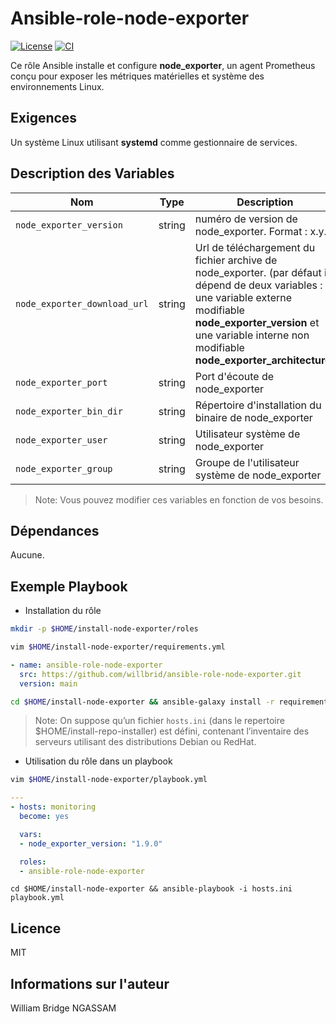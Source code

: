 # Ansible-role-node-exporter

[![License](https://img.shields.io/badge/license-MIT-blue.svg)](https://github.com/willbrid/ansible-role-node-exporter/blob/main/LICENSE) [![CI](https://github.com/willbrid/ansible-role-node-exporter/actions/workflows/ci.yml/badge.svg)](https://github.com/willbrid/ansible-role-node-exporter/actions/workflows/ci.yml)

Ce rôle Ansible installe et configure **node_exporter**, un agent Prometheus conçu pour exposer les métriques matérielles et système des environnements Linux.

## Exigences

Un système Linux utilisant **systemd** comme gestionnaire de services.

Description des Variables
--------------

|Nom|Type|Description|Valeur par défaut|
|---|----|-----------|-----------------|
`node_exporter_version`|string|numéro de version de node_exporter. Format : x.y.z|`"1.9.0"`
`node_exporter_download_url`|string|Url de téléchargement du fichier archive de node_exporter. (par défaut il dépend de deux variables : une variable externe modifiable **node_exporter_version** et une variable interne non modifiable **node_exporter_architecture**)|`"https://github.com/prometheus/node_exporter/releases/download/v{{ node_exporter_version }}/node_exporter-{{ node_exporter_version }}.linux-{{ node_exporter_architecture }}.tar.gz"`
`node_exporter_port`|string|Port d'écoute de node_exporter|`"9100"`
`node_exporter_bin_dir`|string|Répertoire d'installation du binaire de node_exporter|`"/usr/local/bin"`
`node_exporter_user`|string|Utilisateur système de node_exporter|`"node_exporter"`
`node_exporter_group`|string|Groupe de l'utilisateur système de node_exporter|`"node_exporter"`

> Note: Vous pouvez modifier ces variables en fonction de vos besoins.

## Dépendances

Aucune.

## Exemple Playbook

- Installation du rôle

```bash
mkdir -p $HOME/install-node-exporter/roles
```

```bash
vim $HOME/install-node-exporter/requirements.yml
```

```yaml
- name: ansible-role-node-exporter
  src: https://github.com/willbrid/ansible-role-node-exporter.git
  version: main
```

```bash
cd $HOME/install-node-exporter && ansible-galaxy install -r requirements.yml --roles-path roles
```

> Note: On suppose qu’un fichier `hosts.ini` (dans le repertoire $HOME/install-repo-installer) est défini, contenant l’inventaire des serveurs utilisant des distributions Debian ou RedHat.

- Utilisation du rôle dans un playbook

```bash
vim $HOME/install-node-exporter/playbook.yml
```

```yaml
---
- hosts: monitoring
  become: yes

  vars:
  - node_exporter_version: "1.9.0"

  roles:
  - ansible-role-node-exporter
```

```
cd $HOME/install-node-exporter && ansible-playbook -i hosts.ini playbook.yml
```

## Licence

MIT

## Informations sur l'auteur

William Bridge NGASSAM
